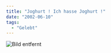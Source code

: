 ```yaml
---
title: "Joghurt ! Ich hasse Joghurt !"
date: "2002-06-10"
tags:
  - "Gelebt"
---
```


![Bild entfernt](images/savespace.gif "Bild entfernt")
